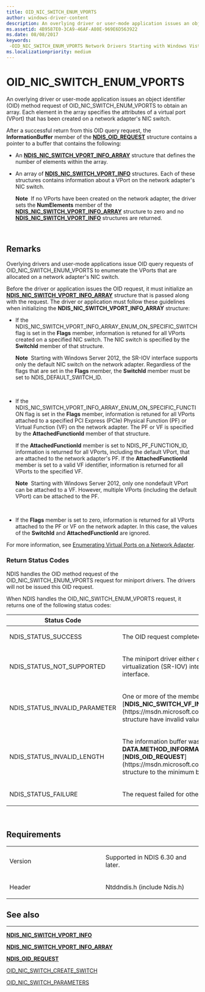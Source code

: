 ```yaml
---
title: OID_NIC_SWITCH_ENUM_VPORTS
author: windows-driver-content
description: An overlying driver or user-mode application issues an object identifier (OID) method request of OID_NIC_SWITCH_ENUM_VPORTS to obtain an array.
ms.assetid: 4B9587E0-3CA9-46AF-A80E-969E6D563922
ms.date: 08/08/2017
keywords: 
 -OID_NIC_SWITCH_ENUM_VPORTS Network Drivers Starting with Windows Vista
ms.localizationpriority: medium
---
```


# OID\_NIC\_SWITCH\_ENUM\_VPORTS


An overlying driver or user-mode application issues an object identifier (OID) method request of OID\_NIC\_SWITCH\_ENUM\_VPORTS to obtain an array. Each element in the array specifies the attributes of a virtual port (VPort) that has been created on a network adapter's NIC switch.

After a successful return from this OID query request, the **InformationBuffer** member of the [**NDIS\_OID\_REQUEST**](https://msdn.microsoft.com/library/windows/hardware/ff566710) structure contains a pointer to a buffer that contains the following:

-   An [**NDIS\_NIC\_SWITCH\_VPORT\_INFO\_ARRAY**](https://msdn.microsoft.com/library/windows/hardware/hh451595) structure that defines the number of elements within the array.

-   An array of [**NDIS\_NIC\_SWITCH\_VPORT\_INFO**](https://msdn.microsoft.com/library/windows/hardware/hh451594) structures. Each of these structures contains information about a VPort on the network adapter's NIC switch.

    **Note**  If no VPorts have been created on the network adapter, the driver sets the **NumElements** member of the [**NDIS\_NIC\_SWITCH\_VPORT\_INFO\_ARRAY**](https://msdn.microsoft.com/library/windows/hardware/hh451595) structure to zero and no [**NDIS\_NIC\_SWITCH\_VPORT\_INFO**](https://msdn.microsoft.com/library/windows/hardware/hh451594) structures are returned.

     

Remarks
-------

Overlying drivers and user-mode applications issue OID query requests of OID\_NIC\_SWITCH\_ENUM\_VPORTS to enumerate the VPorts that are allocated on a network adapter's NIC switch.

Before the driver or application issues the OID request, it must initialize an [**NDIS\_NIC\_SWITCH\_VPORT\_INFO\_ARRAY**](https://msdn.microsoft.com/library/windows/hardware/hh451595) structure that is passed along with the request. The driver or application must follow these guidelines when initializing the **NDIS\_NIC\_SWITCH\_VPORT\_INFO\_ARRAY** structure:

-   If the NDIS\_NIC\_SWITCH\_VPORT\_INFO\_ARRAY\_ENUM\_ON\_SPECIFIC\_SWITCH flag is set in the **Flags** member, information is retuned for all VPorts created on a specified NIC switch. The NIC switch is specified by the **SwitchId** member of that structure.

    **Note**  Starting with Windows Server 2012, the SR-IOV interface supports only the default NIC switch on the network adapter. Regardless of the flags that are set in the **Flags** member, the **SwitchId** member must be set to NDIS\_DEFAULT\_SWITCH\_ID.

     

-   If the NDIS\_NIC\_SWITCH\_VPORT\_INFO\_ARRAY\_ENUM\_ON\_SPECIFIC\_FUNCTION flag is set in the **Flags** member, information is retuned for all VPorts attached to a specified PCI Express (PCIe) Physical Function (PF) or Virtual Function (VF) on the network adapter. The PF or VF is specified by the **AttachedFunctionId** member of that structure.

    If the **AttachedFunctionId** member is set to NDIS\_PF\_FUNCTION\_ID, information is returned for all VPorts, including the default VPort, that are attached to the network adapter's PF. If the **AttachedFunctionId** member is set to a valid VF identifier, information is returned for all VPorts to the specified VF.

    **Note**  Starting with Windows Server 2012, only one nondefault VPort can be attached to a VF. However, multiple VPorts (including the default VPort) can be attached to the PF.

     

-   If the **Flags** member is set to zero, information is returned for all VPorts attached to the PF or VF on the network adapter. In this case, the values of the **SwitchId** and **AttachedFunctionId** are ignored.

For more information, see [Enumerating Virtual Ports on a Network Adapter](https://msdn.microsoft.com/library/windows/hardware/hh406710).

### Return Status Codes

NDIS handles the OID method request of the OID\_NIC\_SWITCH\_ENUM\_VPORTS request for miniport drivers. The drivers will not be issued this OID request.

When NDIS handles the OID\_NIC\_SWITCH\_ENUM\_VPORTS request, it returns one of the following status codes:

<table>
<colgroup>
<col width="50%" />
<col width="50%" />
</colgroup>
<thead>
<tr class="header">
<th>Status Code</th>
<th>Description</th>
</tr>
</thead>
<tbody>
<tr class="odd">
<td><p>NDIS_STATUS_SUCCESS</p></td>
<td><p>The OID request completed successfully.</p></td>
</tr>
<tr class="even">
<td><p>NDIS_STATUS_NOT_SUPPORTED</p></td>
<td><p>The miniport driver either does not support the single root I/O virtualization (SR-IOV) interface or is not enabled to use the interface.</p></td>
</tr>
<tr class="odd">
<td><p>NDIS_STATUS_INVALID_PARAMETER</p></td>
<td><p>One or more of the members of the [<strong>NDIS_NIC_SWITCH_VF_INFO_ARRAY</strong>](https://msdn.microsoft.com/library/windows/hardware/hh451592) structure have invalid values.</p></td>
</tr>
<tr class="even">
<td><p>NDIS_STATUS_INVALID_LENGTH</p></td>
<td><p>The information buffer was too short. NDIS sets the <strong>DATA.METHOD_INFORMATION.BytesNeeded</strong> member in the [<strong>NDIS_OID_REQUEST</strong>](https://msdn.microsoft.com/library/windows/hardware/ff566710) structure to the minimum buffer size that is required.</p></td>
</tr>
<tr class="odd">
<td><p>NDIS_STATUS_FAILURE</p></td>
<td><p>The request failed for other reasons.</p></td>
</tr>
</tbody>
</table>

 

Requirements
------------

<table>
<colgroup>
<col width="50%" />
<col width="50%" />
</colgroup>
<tbody>
<tr class="odd">
<td><p>Version</p></td>
<td><p>Supported in NDIS 6.30 and later.</p></td>
</tr>
<tr class="even">
<td><p>Header</p></td>
<td>Ntddndis.h (include Ndis.h)</td>
</tr>
</tbody>
</table>

## See also


****
[**NDIS\_NIC\_SWITCH\_VPORT\_INFO**](https://msdn.microsoft.com/library/windows/hardware/hh451594)

[**NDIS\_NIC\_SWITCH\_VPORT\_INFO\_ARRAY**](https://msdn.microsoft.com/library/windows/hardware/hh451595)

[**NDIS\_OID\_REQUEST**](https://msdn.microsoft.com/library/windows/hardware/ff566710)

[OID\_NIC\_SWITCH\_CREATE\_SWITCH](oid-nic-switch-create-switch.md)

[OID\_NIC\_SWITCH\_PARAMETERS](oid-nic-switch-parameters.md)

 

 




